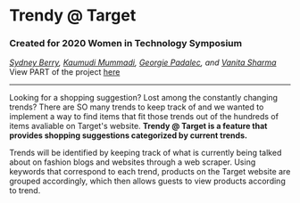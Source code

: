 # Trendy @ Target
### Created for 2020 Women in Technology Symposium
*[Sydney Berry](http://sydneyberry.github.io/), [Kaumudi Mummadi](https://github.com/KaumudiMummadi), [Georgie Padalec](https://github.com/padalecg), and [Vanita Sharma](https://github.com/svanita00)*
View PART of the project [here](https://sydneyberry.github.io/TrendyAtTarget/)

--- 

Looking for a shopping suggestion? Lost among the constantly changing trends? There are SO many trends to keep track of and we wanted to implement a way to find items that fit those trends out of the hundreds of items avaliable on Target's website. **Trendy @ Target is a feature that provides shopping suggestions categorized by current trends.**

Trends will be identified by keeping track of what is currently being talked about on fashion blogs and websites through a web scraper. Using keywords that correspond to each trend, products on the Target website are grouped accordingly, which then allows guests to view products according to trend.

